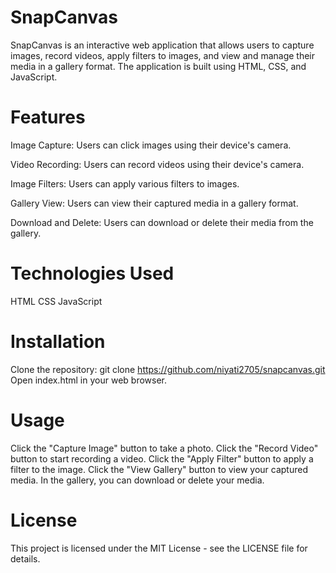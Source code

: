 # SnapCanvas
SnapCanvas is an interactive web application that allows users to capture images, record videos, apply filters to images, and view and manage their media in a gallery format. The application is built using HTML, CSS, and JavaScript.

# Features
Image Capture: Users can click images using their device's camera.

Video Recording: Users can record videos using their device's camera.

Image Filters: Users can apply various filters to images.

Gallery View: Users can view their captured media in a gallery format.

Download and Delete: Users can download or delete their media from the gallery.

# Technologies Used
HTML
CSS
JavaScript

# Installation
Clone the repository: git clone https://github.com/niyati2705/snapcanvas.git
Open index.html in your web browser.

# Usage
Click the "Capture Image" button to take a photo.
Click the "Record Video" button to start recording a video.
Click the "Apply Filter" button to apply a filter to the image.
Click the "View Gallery" button to view your captured media.
In the gallery, you can download or delete your media.

# License
This project is licensed under the MIT License - see the LICENSE file for details.
